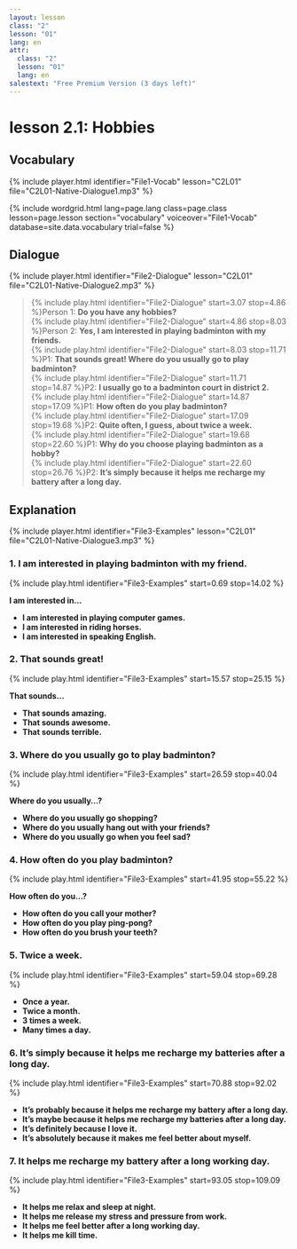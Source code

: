 ```yaml
---
layout: lesson
class: "2"
lesson: "01"
lang: en
attr:
  class: "2"
  lesson: "01"
  lang: en
salestext: "Free Premium Version (3 days left)"
---
```


# lesson 2.1: Hobbies 

## Vocabulary
{% include player.html identifier="File1-Vocab" lesson="C2L01" file="C2L01-Native-Dialogue1.mp3" %}

{% include wordgrid.html lang=page.lang
		class=page.class 
		lesson=page.lesson 
		section="vocabulary"
		voiceover="File1-Vocab"
		database=site.data.vocabulary 
		trial=false %}



## Dialogue
{% include player.html identifier="File2-Dialogue" lesson="C2L01" file="C2L01-Native-Dialogue2.mp3" %}
             
> {% include play.html identifier="File2-Dialogue" start=3.07 stop=4.86 %}Person 1: __Do you have any hobbies?__         
> {% include play.html identifier="File2-Dialogue" start=4.86 stop=8.03 %}Person 2: __Yes, I am interested in playing badminton with my friends.__        
> {% include play.html identifier="File2-Dialogue" start=8.03 stop=11.71 %}P1: __That sounds great! Where do you usually go to play badminton?__       
> {% include play.html identifier="File2-Dialogue" start=11.71  stop=14.87 %}P2: __I usually go to a badminton court in district 2.__       
> {% include play.html identifier="File2-Dialogue" start=14.87 stop=17.09 %}P1: __How often do you play badminton?__              
> {% include play.html identifier="File2-Dialogue" start=17.09 stop=19.68 %}P2: __Quite often, I guess, about twice a week.__          
> {% include play.html identifier="File2-Dialogue" start=19.68  stop=22.60 %}P1: __Why do you choose playing badminton as a hobby?__        
> {% include play.html identifier="File2-Dialogue" start=22.60 stop=26.76 %}P2: __It’s simply because it helps me recharge my battery after a long day.__         

## Explanation
{% include player.html identifier="File3-Examples" lesson="C2L01" file="C2L01-Native-Dialogue3.mp3" %}

### 1. I am interested in playing badminton with my friend.
{% include play.html identifier="File3-Examples" start=0.69 stop=14.02 %} 

__I am interested in…__     
- __I am interested in playing computer games.__     
- __I am interested in riding horses.__     
- __I am interested in speaking English.__     
 
### 2. That sounds great!    
{% include play.html identifier="File3-Examples" start=15.57 stop=25.15 %} 

__That sounds…__    
- __That sounds amazing.__    
- __That sounds awesome.__    
- __That sounds terrible.__
    
### 3. Where do you usually go to play badminton?     
{% include play.html identifier="File3-Examples" start=26.59 stop=40.04 %}

__Where do you usually…?__    
- __Where do you usually go shopping?__        
- __Where do you usually hang out with your friends?__    
- __Where do you usually go when you feel sad?__    

### 4. How often do you play badminton?     
{% include play.html identifier="File3-Examples" start=41.95 stop=55.22 %}

__How often do you…?__     
- __How often do you call your mother?__     
- __How often do you play ping-pong?__    
- __How often do you brush your teeth?__     

### 5. Twice a week.
{% include play.html identifier="File3-Examples" start=59.04 stop=69.28 %}

- __Once a year.__    
- __Twice a month.__    
- __3 times a week.__    
- __Many times a day.__    
  
### 6. It’s simply because it helps me recharge my batteries after a long day.     
{% include play.html identifier="File3-Examples" start=70.88 stop=92.02 %}

- __It’s probably because it helps me recharge my battery after a long day.__    
- __It’s maybe because it helps me recharge my batteries after a long day.__    
- __It’s definitely because I love it.__     
- __It’s absolutely because it makes me feel better about myself.__    

### 7. It helps me recharge my battery after a long working day.      
{% include play.html identifier="File3-Examples" start=93.05 stop=109.09 %}

- __It helps me relax and sleep at night.__     
- __It helps me release my stress and pressure from work.__    
- __It helps me feel better after a long working day.__    
- __It helps me kill time.__    
